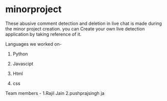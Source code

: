 # minorproject

These abusive comment detection and deletion in live chat is made during the minor project creation. you can Create your own live detection application by taking reference of it. 

Languages we worked on-

1. Python 

2. Javascipt 
 
3. Html 

6. css 

Team members -
1.Rajil Jain 
2.pushprajsingh ja
